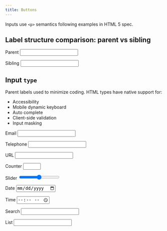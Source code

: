 ```yaml
---
title: Buttons
---
```


<p>Inputs use <code>&lt;p&gt;</code> semantics following examples in HTML 5 spec.</p>
<form action="# method="get">
  <h2>Label structure comparison: parent vs sibling</h2>
  <p>
    <label>
      Parent
      <input type="text" id="labelParent" value="">
    </label>
  </p>
  <p>
    <label for="labelSibling">Sibling</label>
    <input type="text" id="labelSibling" value="">
  </p>
</form>

<form action="#" method="get">
  <h2>Input <code>type</code></h2>
  <p>Parent labels used to minimize coding. HTML types  have native support for:</p>
  <ul>
    <li>Accessibility</li>
    <li>Mobile dynamic keyboard</li>
    <li>Auto complete</li>
    <li>Client-side validation</li>
    <li>Input masking</li>
  </ul>
  <p>
    <label>
      Email
      <input type="email" id="email" value="">
    </label>
  </p>
  <p>
    <label>
      Telephone
      <input type="tel" id="mobile" value="">
    </label>
  </p>
  <p>
    <label>
      URL
      <input type="url" id="url" value="">
    </label>
  </p>
  <p>
    <label>
      Counter
      <input type="number" id="counter" value="" min="0" max="12">
    </label>
  </p>
  <p>
    <label>
      Slider
      <input type="range" id="range" value="0" min="-100" max="100" step="10">
    </label>
    <output for="range"></output>
  </p>

  <p>
    <label>
      Date
      <input type="date" id="date" value="">
    </label>
  </p>
  <p>
    <label>
      Time
      <input type="time" id="time" value="">
    </label>
  </p>
  <p>
    <label>
      Search
      <input type="search" id="search" value="">
    </label>
  </p>
  <p>
    <label>
      List
      <input type="list" id="time" value="">
    </label>
  </p>
</form>
